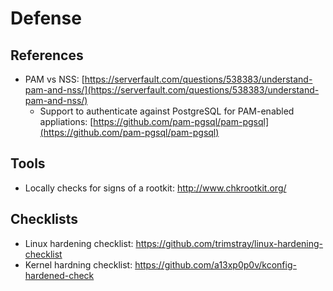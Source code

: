 # Defense

## References
- PAM vs NSS: [https://serverfault.com/questions/538383/understand-pam-and-nss/](https://serverfault.com/questions/538383/understand-pam-and-nss/)
  - Support to authenticate against PostgreSQL for PAM-enabled appliations: [https://github.com/pam-pgsql/pam-pgsql](https://github.com/pam-pgsql/pam-pgsql)

## Tools
- Locally checks for signs of a rootkit: http://www.chkrootkit.org/

## Checklists
- Linux hardening checklist: https://github.com/trimstray/linux-hardening-checklist
- Kernel hardning checklist: https://github.com/a13xp0p0v/kconfig-hardened-check
